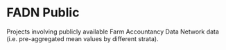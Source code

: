 FADN Public
========

Projects involving publicly available Farm Accountancy Data Network data (i.e. pre-aggregated mean values by different strata).

